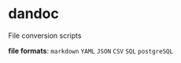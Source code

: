 # dandoc
File conversion scripts

<!-- network graph for conversions here -->

**file formats**:
`markdown` 
`YAML`
`JSON`
`CSV`
`SQL`
`postgreSQL`
